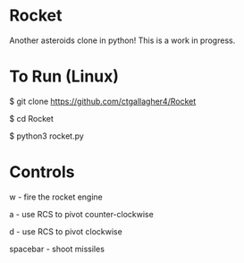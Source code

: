 # Rocket
Another asteroids clone in python! This is a work in progress.

# To Run (Linux)

$ git clone https://github.com/ctgallagher4/Rocket

$ cd Rocket

$ python3 rocket.py

# Controls

w - fire the rocket engine

a - use RCS to pivot counter-clockwise

d - use RCS to pivot clockwise

spacebar - shoot missiles